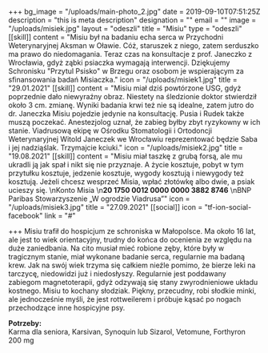 +++
bg_image = "/uploads/main-photo_2.jpg"
date = 2019-09-10T07:51:25Z
description = "this is meta description"
designation = ""
email = ""
image = "/uploads/misiek.jpg"
layout = "odeszli"
title = "Misiu"
type = "odeszli"
[[skill]]
content = "Misiu był na badaniu echa serca w Przychodni Weterynaryjnej Aksman w Oławie. Cóż, staruszek z niego, zatem serduszko ma prawo do niedomagania. Teraz czas na konsultacje z prof. Janeczko z Wrocławia, gdyż ząbki psiaczka wymagają interwencji. Dziękujemy Schronisku \"Przytul Psisko\" w Brzegu oraz osobom je wspierającym za sfinansowania badań Misiaczka."
icon = "/uploads/misiek1.jpg"
title = "29.01.2021"
[[skill]]
content = "Misiu miał dziś powtórzone USG, gdyż poprzednie dało niewyraźny obraz. Niestety na śledzionie doktor stwierdził około 3 cm. zmianę. Wyniki badania krwi też nie są idealne, zatem jutro do dr. Janeczka Misiu pojedzie jedynie na konsultację. Pusia i Rudek także muszą poczekać. Anestezjolog uznał, że zabieg byłby zbyt ryzykowny w ich stanie. Viadrusową ekipę w Ośrodku Stomatologii i Ortodoncji Weterynaryjnej Witold Janeczek we Wrocławiu reprezentować będzie Saba i jej nadziąślak. Trzymajcie kciuki."
icon = "/uploads/misiek2.jpg"
title = "19.08.2021"
[[skill]]
content = "Misiu miał taszkę z grubą forsą, ale mu ukradli ją jak spał i nikt się nie przyznaje. A życie kosztuje, pobyt w tym przytułku kosztuje, jedzenie kosztuje, wygody kosztują i niewygody też kosztują. Jeżeli chcesz wesprzeć Misia, wpłać złotówkę albo dwie, a psiak ucieszy się.  \nKonto Misia  \n**20 1750 0012 0000 0000 3882 8746**  \nBNP Paribas Stowarzyszenie „W ogrodzie Viadrusa”"
icon = "/uploads/misiek3.jpg"
title = "27.09.2021"
[[social]]
icon = "tf-ion-social-facebook"
link = "#"

+++
Misiu trafił do hospicjum ze schroniska w Małopolsce. Ma około 16 lat, ale jest to wiek orientacyjny, trudny do końca do ocenienia ze względu na duże zaniedbania. Na cito musiał mieć robione zęby, które były w tragicznym stanie, miał wykonane badanie serca, regularnie ma badaną krew. Jak na swój wiek trzyma się całkiem nieźle pomimo, że bierze leki na tarczycę, niedowidzi już i niedosłyszy. Regularnie jest poddawany zabiegom magnetoterapii, gdyż odzywają się stany zwyrodnieniowe układu kostnego. Misiu to kochany słodziak. Piękny, przecudny, robi słodkie minki, ale jednocześnie myśli, że jest rottweilerem i próbuje kąsać po nogach przechodzące inne hospicyjne psy.

**Potrzeby:**  
Karma dla seniora, Karsivan, Synoquin lub Sizarol, Vetomune, Forthyron 200 mg